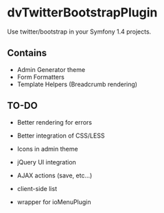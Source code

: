 dvTwitterBootstrapPlugin
========================

Use twitter/bootstrap in your Symfony 1.4 projects.

Contains
--------

- Admin Generator theme
- Form Formatters
- Template Helpers (Breadcrumb rendering)

TO-DO
-----
- Better rendering for errors

- Better integration of CSS/LESS
- Icons in admin theme
- jQuery UI integration
- AJAX actions (save, etc...)
- client-side list

- wrapper for ioMenuPlugin